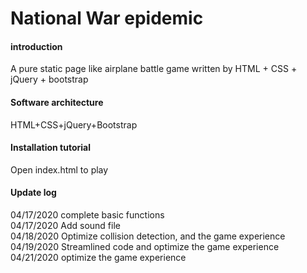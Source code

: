 # National War epidemic

#### introduction
A pure static page like airplane battle game written by HTML + CSS + jQuery + bootstrap


#### Software architecture
HTML+CSS+jQuery+Bootstrap


#### Installation tutorial
Open index.html to play


#### Update log
04/17/2020 complete basic functions  
04/17/2020 Add sound file  
04/18/2020 Optimize collision detection, and the game experience  
04/19/2020 Streamlined code and optimize the game experience  
04/21/2020 optimize the game experience  